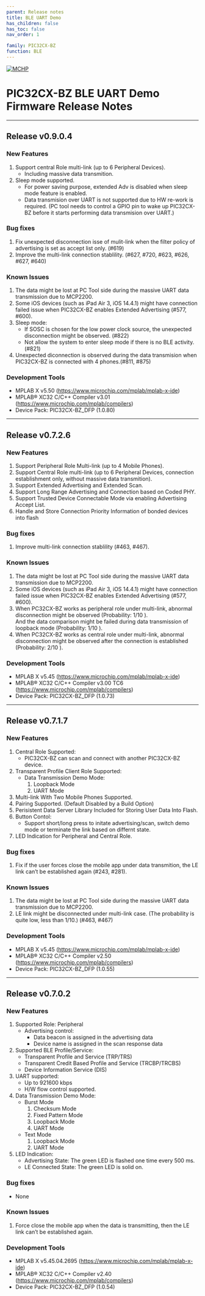 ```yaml
---
parent: Release notes
title: BLE UART Demo
has_children: false
has_toc: false
nav_order: 1

family: PIC32CX-BZ
function: BLE
---
```


[![MCHP](https://www.microchip.com/ResourcePackages/Microchip/assets/dist/images/logo.png)](https://www.microchip.com)
# PIC32CX-BZ BLE UART Demo Firmware Release Notes

____
## Release v0.9.0.4

### New Features
1. Support central Role multi-link (up to 6 Peripheral Devices).
    - Including massive data transmition.
2. Sleep mode supported.
    - For power saving purpose, extended Adv is disabled when sleep mode feature is enabled.
    - Data transmision over UART is not supported due to HW re-work is required. (PC tool needs to control a GPIO pin to wake up PIC32CX-BZ before it starts performing data transmision over UART.)

### Bug fixes
1. Fix unexpected disconnection isse of mulit-link when the filter policy of advertising is set as accept list only. (#619)
2. Improve the multi-link connection stablility. (#627, #720, #623, #626, #627, #640)

### Known Issues
1. The data might be lost at PC Tool side during the massive UART data transmission due to MCP2200.
2. Some iOS devices (such as iPad Air 3, iOS 14.4.1) might have connection failed issue when PIC32CX-BZ enables Extended Advertising (#577, #600).
3. Sleep mode:
    - If SOSC is chosen for the low power clock source, the unexpected disconnection might be observed. (#822)
    - Not allow the system to enter sleep mode if there is no BLE activity. (#821)
4. Unexpected diconnection is observed during the data transmision when PIC32CX-BZ is connected with 4 phones.(#811, #875)

### Development Tools
- MPLAB X v5.50 (https://www.microchip.com/mplab/mplab-x-ide)
- MPLAB® XC32 C/C++ Compiler v3.01 (https://www.microchip.com/mplab/compilers)
- Device Pack: PIC32CX-BZ_DFP (1.0.80)
____
## Release v0.7.2.6

### New Features
1. Support Peripheral Role Multi-link (up to 4 Mobile Phones).
2. Support Central Role multi-link (up to 6 Peripheral Devices, connection establishment only, without massive data transmition).
3. Support Extended Advertising and Extended Scan.
4. Support Long Range Advertising and Connection based on Coded PHY.
5. Support Trusted Device Connectable Mode via enabling Advertising Accept List.
6. Handle and Store Connection Priority Information of bonded devices into flash


### Bug fixes
1. Improve multi-link connection stablility (#463, #467).

### Known Issues
1. The data might be lost at PC Tool side during the massive UART data transmission due to MCP2200.
2. Some iOS devices (such as iPad Air 3, iOS 14.4.1) might have connection failed issue when PIC32CX-BZ enables Extended Advertising (#577, #600).
3. When PC32CX-BZ works as peripheral role under multi-link, abnormal disconnection might be observed (Probability: 1/10 ).<br>And the data comparison might be failed during data transmission of loopback mode (Probability: 1/10 ).
4. When PC32CX-BZ works as central role under multi-link, abnormal disconnection might be observed after the connection is established (Probability: 2/10 ).

### Development Tools
- MPLAB X v5.45 (https://www.microchip.com/mplab/mplab-x-ide)
- MPLAB® XC32 C/C++ Compiler v3.00 TC6 (https://www.microchip.com/mplab/compilers)
- Device Pack: PIC32CX-BZ_DFP (1.0.73)
____
## Release v0.7.1.7

### New Features
1. Central Role Supported:
   - PIC32CX-BZ can scan and connect with another PIC32CX-BZ device.
2. Transparent Profile Client Role Supported:
   - Data Transmission Demo Mode:
     1. Loopback Mode
     2. UART Mode
3. Multi-link With Two Mobile Phones Supported.
4. Pairing Supported. (Default Disabled by a Build Option)
5. Perisistent Data Server Library Included for Storing User Data Into Flash.
6. Button Contol:
   - Support short/long press to initate advertising/scan, switch demo mode or terminate the link based on differnt state.
7. LED Indication for Peripheral and Central Role.


### Bug fixes
1. Fix if the user forces close the mobile app under data transmition, the LE link can’t be established again (#243, #281).

### Known Issues
1. The data might be lost at PC Tool side during the massive UART data transmission due to MCP2200.
2. LE link might be disconnected under multi-link case. (The probability is quite low, less than 1/10.) (#463, #467)

### Development Tools
- MPLAB X v5.45 (https://www.microchip.com/mplab/mplab-x-ide)
- MPLAB® XC32 C/C++ Compiler v2.50 (https://www.microchip.com/mplab/compilers)
- Device Pack: PIC32CX-BZ_DFP (1.0.55)
____
## Release v0.7.0.2

### New Features
1. Supported Role: Peripheral
   - Advertising control:
     - Data beacon is assigned in the advertising data
     - Device name is assigned in the scan response data
2. Supported BLE Profile/Service:
   - Transparent Profile and Service (TRP/TRS)
   - Transparent Credit Based Profile and Service (TRCBP/TRCBS)
   - Device Information Service (DIS)
3. UART supported:
   - Up to 921600 kbps
   - H/W flow control supported.
4. Data Transmission Demo Mode:
   - Burst Mode
     1) Checksum Mode
     2) Fixed Pattern Mode
     3) Loopback Mode
     4) UART Mode
   - Text Mode
     1) Loopback Mode
     2) UART Mode
5. LED Indication:
   - Advertising State: The green LED is flashed one time every 500 ms.
   - LE Connected State: The green LED is solid on.


### Bug fixes
- None

### Known Issues
1. Force close the mobile app when the data is transmitting, then the LE link can’t be established again.

### Development Tools
- MPLAB X v5.45.04.2695 (https://www.microchip.com/mplab/mplab-x-ide)
- MPLAB® XC32 C/C++ Compiler v2.40 (https://www.microchip.com/mplab/compilers)
- Device Pack: PIC32CX-BZ_DFP (1.0.54)
